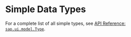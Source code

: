 <!-- loio91f06be06f4d1014b6dd926db0e91070 -->

# Simple Data Types

For a complete list of all simple types, see [API Reference: `sap.ui.model.Type`](https://ui5.sap.com/#/api/sap.ui.model.type/overview). 

